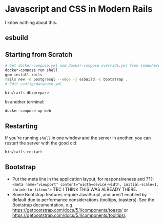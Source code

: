 # Javascript and CSS in Modern Rails

I know nothing about this.

## esbuild

## Starting from Scratch

```bash
# Get docker-compose.yml and docker-compose.override.yml from somewhere.
docker-compose run shell
gem install rails
rails new -d postgresql --edge -j esbuild -c bootstrap .
# Edit config/database.yml

bin/rails db:prepare
```

In another terminal:

```bash
docker-compose up web
```

## Restarting

If you're running `shell` in one window and the server in another, you can restart the server with the good old:

```bash
bin/rails restart
```

## Bootstrap

- Put the meta line in the application layout, for responsiveness and ???: `<meta name="viewport" content="width=device-width, initial-scale=1, shrink-to-fit=no">` TBC I THINK THIS WAS ALREADY THERE.
- Some Bootstrap features require JavaScript, and aren't enabled by default due to performance considerations (tooltips, toasters). See the Bootstrap documentation, e.g. https://getbootstrap.com/docs/5.1/components/toasts/ or https://getbootstrap.com/docs/5.1/components/tooltips/.

